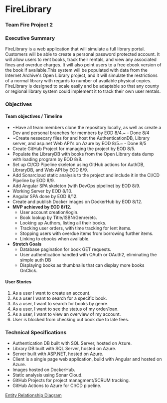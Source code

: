 # FireLibrary
### Team Fire Project 2

### Executive Summary
FireLibrary is a web application that will simulate a full library portal. Customers will be able to create a personal password protected account. It will allow users to rent books, track their rentals, and view any associated fines and overdue charges. It will also point users to a free ebook version of the book if available.This system will be populated with data from the Internet Archive's Open Library project, and it will simulate the restrictions of a normal library with regards to number of available physical copies. FireLibrary is designed to scale easily and be adaptable so that any county or regional library system could implement it to track their own user rentals. 

### Objectives
#### Team objectives / Timeline
- ~Have all team members clone the repository locally, as well as create a Dev and personal branches for members by EOD 8/4.~ - Done 8/4
- ~Create nessecary files for and host the AuthenticationDB, Library server, and asp.net Web API's on Azure by EOD 8/5.~ - Done 8/5
- Create GitHub Project for managing the project by EOD 8/5.
- Populate the LibraryDB with books from the Open Library data dump with loading program by EOD 8/8.
- Set up CI/CD Pipeline skeleton using GitHub actions for AuthDB, LibraryDB, and Web API by EOD 8/9.
- Add Sonarcloud static analysis to the project and include it in the CI/CD Pipeline by EOD 8/9.
- Add Angular SPA skeleton (with DevOps pipeline) by EOD 8/9.
- Working Server by EOD 8/10.
- Angular SPA done by EOD 8/12.
- Create and publish Docker images on DockerHub by EOD 8/12.
- **MVP achieved by EOD 8/12.**
  - User account creation/login.
  - Book lookup by Title/ISBN/Genre/etc.
  - Looking up Authors, listing all their books.
  - Tracking user orders, with time tracking for lent items.
  - Stopping users with overdue items from borrowing further items.
  - Linking to ebooks when available. 
- **Stretch Goals**
  - Database pagination for book GET requests. 
  - User authentication handled with OAuth or OAuth2, eliminating the simple auth DB
  - Displaying books as thumbnails that can display more books OnClick.
  
 #### User Stories
 1. As a user I want to create an account.
 2. As a user I want to search for a specific book.
 3. As a user, I want to search for books by genre.
 4. As a user, I want to see the status of my order/loan.
 5. As a user, I want to view an overview of my account.
 6. User is blocked from checking out book due to late fees. 

### Technical Specifications
- Authentication DB built with SQL Server, hosted on Azure.
- Library DB built with SQL Server, hosted on Azure.
- Server built with ASP.NET, hosted on Azure. 
- Client is a single page web application, build with Angular and hosted on Azure. 
- Images hosted on DockerHub. 
- Static analysis using Sonar Cloud.
- GitHub Projects for project managment/SCRUM tracking.
- GitHub Actions to Azure for CI/CD pipeline. 

[Entity Relationship Diagram][ERD]

[ERD]: https://raw.githubusercontent.com/jdelacruz96/ProjectFire/main/LibraryERD.png


